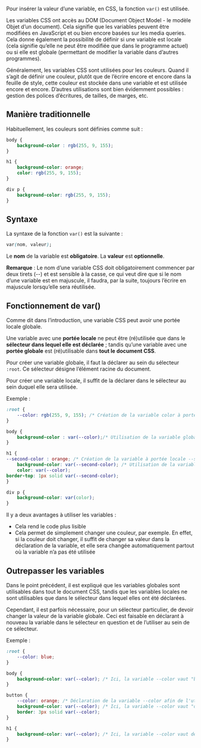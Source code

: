 Pour insérer la valeur d’une variable, en CSS, la fonction ```var()``` est utilisée. 

Les variables CSS ont accès au DOM (Document Object Model - le modèle Objet d’un document). Cela signifie que les variables peuvent être modifiées en JavaScript et ou bien encore basées sur les media queries. Cela donne également la possibilité de définir si une variable est locale (cela signifie qu’elle ne peut être modifiée que dans le programme actuel) ou si elle est globale (permettant de modifier la variable dans d’autres programmes).

Généralement, les variables CSS sont utilisées pour les couleurs. Quand il s’agit de définir une couleur, plutôt que de l’écrire encore et encore dans la feuille de style, cette couleur est stockée dans une variable et est utilisée encore et encore. D’autres utilisations sont bien évidemment possibles : gestion des polices d’écritures, de tailles, de marges, etc.

## Manière traditionnelle 

Habituellement, les couleurs sont définies comme suit :

```css
body {
	background-color : rgb(255, 9, 155);
}

h1 {
	background-color: orange;
	color: rgb(255, 9, 155);
}

div p {
	background-color: rgb(255, 9, 155);
}
```

## Syntaxe

La syntaxe de la fonction ```var()``` est la suivante :

```css
var(nom, valeur);
```

Le **nom** de la variable est **obligatoire**. La **valeur** est **optionnelle**. 

__Remarque__ : Le nom d’une variable CSS doit obligatoirement commencer par deux tirets (--) et est sensible à la casse, ce qui veut dire que si le nom d’une variable est en majuscule, il faudra, par la suite, toujours l’écrire en majuscule lorsqu’elle sera réutilisée. 

## Fonctionnement de var()

Comme dit dans l’introduction, une variable CSS peut avoir une portée locale globale. 

Une variable avec une **portée locale** ne peut être (ré)utilisée que dans le **sélecteur dans lequel elle est déclarée** ; tandis qu’une variable avec une **portée globale** est (ré)utilisable dans **tout le document CSS**.

Pour créer une variable globale, il faut la déclarer au sein du sélecteur ```:root```. Ce sélecteur désigne l’élément racine du document. 

Pour créer une variable locale, il suffit de la déclarer dans le sélecteur au sein duquel elle sera utilisée.

Exemple :

```css
:root {
	--color: rgb(255, 9, 155); /* Création de la variable color à portée globale */
}

body {
	background-color : var(--color);/* Utilisation de la variable globale --color) */
}

h1 {
--second-color : orange; /* Création de la variable à portée locale --second-color */
	background-color: var(--second-color); /* Utilisation de la variable locale --second-color */
	color: var(--color);
border-top: 1px solid var(--second-color);
}

div p {
	background-color: var(color);
}
```

Il y a deux avantages à utiliser les variables :

- Cela rend le code plus lisible
- Cela permet de simplement changer une couleur, par exemple. En effet, si la couleur doit changer, il suffit de changer sa valeur dans la déclaration de la variable, et elle sera changée automatiquement partout où la variable n’a pas été utilisée

## Outrepasser les variables

Dans le point précédent, il est expliqué que les variables globales sont utilisables dans tout le document CSS, tandis que les variables locales ne sont utilisables que dans le sélecteur dans lequel elles ont été déclarées. 

Cependant, il est parfois nécessaire, pour un sélecteur particulier, de devoir changer la valeur de la variable globale. Ceci est faisable en déclarant à nouveau la variable dans le sélecteur en question et de l’utiliser au sein de ce sélecteur. 

Exemple :

```css
:root {
	--color: blue;
}

body {
	background-color: var(--color); /* Ici, la variable --color vaut "blue" */
}

button {
	--color: orange; /* Déclaration de la variable --color afin de l'utiliser seulement dans ce sélecteur */
	background-color: var(--color); /* Ici, la variable --color vaut "orange" */
	border: 3px solid var(--color);
}

h1 {
	background-color: var(--color); /* Ici, la variable --color vaut de nouveau "blue" */
}
```